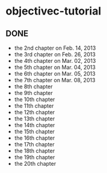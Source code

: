 objectivec-tutorial
===================

## DONE

- the 2nd chapter on Feb. 14, 2013
- the 3rd chapter on Feb. 26, 2013
- the 4th chapter on Mar. 02, 2013
- the 5th chapter on Mar. 04, 2013
- the 6th chapter on Mar. 05, 2013
- the 7th chapter on Mar. 08, 2013
- the 8th chapter
- the 9th chapter
- the 10th chapter
- the 11th chapter
- the 12th chapter
- the 13th chapter
- the 14th chapter
- the 15th chapter
- the 16th chapter
- the 17th chapter
- the 18th chapter
- the 19th chapter
- the 20th chapter
